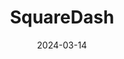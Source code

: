 ---  
layout: startup_page  
title: "SquareDash"  
id: "squaredash.com"  
permalink: "/squaredashsquaredash.com03142024/"  
website: "https://squaredash.com"  
funding_round: "Equity"  
funding_amount: "$20M"  
investors: "FINTOP Capital, Hivers and Strivers, The PenFed Foundation, i2BF Global, The Hustle Fund, The Council, other angel investors"  
about: "SquareDash streamlines operations for roofing and restoration companies through managed billing services, enabling same-day payment for approved insurance claims. It offers both claim funding and a subscription service to manage billing, payment, and collections, addressing cash flow challenges for businesses in the $2 million to $15 million revenue range."  
markets: "Fintech, Insurance, Roofing, Restoration, Financial Services, InsurTech, Funding Platform"  
hq: "Fort Worth, Texas, United States"  
founded_year: "2022"  
linkedin: "https://www.linkedin.com/company/squaredash"  
twitter: ""  
instagram: ""  
facebook: "https://www.facebook.com/sqdash"  
crunchbase: "https://www.crunchbase.com/organization/squaredash"  
pitchbook: "https://pitchbook.com/profiles/company/507307-42"  

date_display: "14-Mar-2024"  
date: "2024-03-14"

# SEO Optimization  
meta_title: "SquareDash - Equity Funding ($20M)"  
meta_description: "SquareDash, SquareDash streamlines operations for roofing and restoration companies through managed billing services, enabling same-day payment for approved insur..."  
meta_keywords: "SquareDash, Fintech, Insurance, Roofing, Restoration, Financial Services, InsurTech, Funding Platform, Equity funding"  
canonical_url: "https://startup.projectstartups.com/squaredashsquaredash.com03142024/"  
---